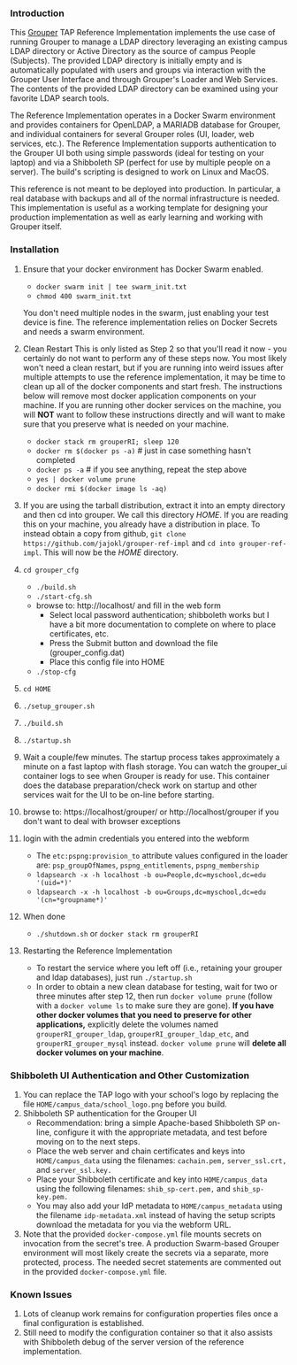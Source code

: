 ### Introduction

This [Grouper](https://www.internet2.edu/grouper/) TAP Reference
Implementation implements the use case of running Grouper to manage a LDAP
directory leveraging an existing campus LDAP directory or Active Directory as
the source of campus People (Subjects).  The provided LDAP directory is
initially empty and is automatically populated with users and groups via
interaction with the Grouper User Interface and through Grouper's Loader and
Web Services.  The contents of the provided LDAP directory can be examined
using your favorite LDAP search tools.

The Reference Implementation operates in a Docker Swarm environment and
provides containers for OpenLDAP, a MARIADB database for Grouper, and
individual containers for several Grouper roles (UI, loader, web services,
etc.).  The Reference Implementation supports authentication to the Grouper UI
both using simple passwords (ideal for testing on your laptop) and via a
Shibboleth SP (perfect for use by multiple people on a server).  The build's
scripting is designed to work on Linux and MacOS.

This reference is not meant to be deployed into production.  In particular, a
real database with backups and all of the normal infrastructure is needed.
This implementation is useful as a working template for designing your
production implementation as well as early learning and working with Grouper
itself.

### Installation
1. Ensure that your docker environment has Docker Swarm enabled.
	  * `docker swarm init | tee swarm_init.txt`
	  * `chmod 400 swarm_init.txt`

	  You don't need multiple nodes in the swarm, just enabling your test device is fine. The reference implementation relies on Docker Secrets and needs a swarm environment.

2. Clean Restart
This is only listed as Step 2 so that you'll read it now - you certainly do not want to perform
any of these steps now.  You most likely won't need a clean restart, but if
you are running into weird issues after multiple attempts to use the reference
implementation, it may be time to clean up all of the docker components and start
fresh.  The instructions below will remove most docker application components on
your machine.  If you are running other docker services on the machine, you
will **NOT** want to follow these instructions directly and will want to make sure
that you preserve what is needed on your machine.
	  * `docker stack rm grouperRI; sleep 120`
	  * `docker rm $(docker ps -a)` # just in case something hasn't completed
	  * `docker ps -a` # if you see anything, repeat the step above
	  * `yes | docker volume prune`
	  * `docker rmi $(docker image ls -aq)`

3. If you are using the tarball distribution, extract it into an empty directory and then cd into grouper.  We call this directory _HOME_.
If you are reading this on your machine, you already have a distribution in place.
To instead obtain a copy from github, `git clone https://github.com/jajokl/grouper-ref-impl` and `cd into grouper-ref-impl`.  This will
now be the _HOME_ directory.

4. `cd grouper_cfg`
	  * `./build.sh`
	  * `./start-cfg.sh`
	  * browse to: http://localhost/ and fill in the web form
	    * Select local password authentication; shibboleth works but I have a bit more documentation to complete on where to place certificates, etc.
	    * Press the Submit button and download the file (grouper_config.dat)
	    * Place this config file into HOME
	  * `./stop-cfg`

5. `cd HOME`
6. `./setup_grouper.sh`
7. `./build.sh`
8. `./startup.sh`
9. Wait a couple/few minutes.
The startup process takes approximately a minute on a fast laptop with flash
  storage.  You can watch the grouper_ui container logs to see when Grouper is
  ready for use.  This container does the database preparation/check work on
  startup and other services wait for the UI to be on-line before starting.

10. browse to: https://localhost/grouper/ or http://localhost/grouper if you
don't want to deal with browser exceptions

11. login with the admin credentials you entered into the webform
	  * The `etc:pspng:provision_to` attribute values configured in the loader are: `psp_groupOfNames`, `pspng_entitlements`, `pspng_membership`
	  * `ldapsearch -x -h localhost -b ou=People,dc=myschool,dc=edu '(uid=*)'`
	  * `ldapsearch -x -h localhost -b ou=Groups,dc=myschool,dc=edu '(cn=*groupname*)'`

12. When done
	  * `./shutdown.sh` or `docker stack rm grouperRI`

13. Restarting the Reference Implementation
	  * To restart the service where you left off (i.e., retaining your grouper and ldap databases), just run `./startup.sh`
	  * In order to obtain a new clean database for testing, wait for two or three minutes after
	step 12, then run `docker volume prune` (follow with a `docker volume ls` to make
	sure they are gone).  __If you have other docker volumes that you need to preserve for other applications,__ explicitly delete the volumes named `grouperRI_grouper_ldap`,
    `grouperRI_grouper_ldap_etc`, and `grouperRI_grouper_mysql` instead.
	`docker volume prune` will **delete all docker volumes on your machine**.

### Shibboleth UI Authentication and Other Customization
1. You can replace the TAP logo with your school's logo by replacing the file  `HOME/campus_data/school_logo.png` before you build.
2. Shibboleth SP authentication for the Grouper UI
    * Recommendation:  bring a simple Apache-based Shibboleth SP on-line, configure it with the appropriate metadata, and test before moving on to the next steps.
    * Place the web server and chain certificates and keys into `HOME/campus_data` using the filenames: `cachain.pem,` `server_ssl.crt,` and `server_ssl.key.`
    * Place your Shibboleth certificate and key into `HOME/campus_data` using the following filenames: `shib_sp-cert.pem,` and `shib_sp-key.pem.`
    * You may also add your IdP metadata to `HOME/campus_metadata` using the filename `idp-metadata.xml` instead of having the setup scripts download the metadata for you via the webform URL.
3. Note that the provided `docker-compose.yml` file mounts secrets on invocation from the secret's tree.  A production Swarm-based Grouper 
	environment will most likely create the secrets via a separate, more protected, process.  The needed secret statements are commented out in the provided `docker-compose.yml` file.

### Known Issues
1. Lots of cleanup work remains for configuration properties files once a final configuration is established.
2. Still need to modify the configuration container so that it also assists with Shibboleth debug of the server version of the reference implementation.
